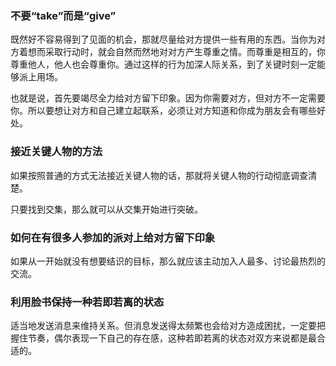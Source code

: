 ### 不要“take”而是“give”

既然好不容易得到了见面的机会，那就尽量给对方提供一些有用的东西。当你为对方着想而采取行动时，就会自然而然地对对方产生尊重之情。而尊重是相互的，你尊重他人，他人也会尊重你。通过这样的行为加深人际关系，到了关键时刻一定能够派上用场。

也就是说，首先要竭尽全力给对方留下印象。因为你需要对方，但对方不一定需要你。所以要想让对方和自己建立起联系，必须让对方知道和你成为朋友会有哪些好处。

### 接近关键人物的方法

如果按照普通的方式无法接近关键人物的话，那就将关键人物的行动彻底调查清楚。

只要找到交集，那么就可以从交集开始进行突破。

### 如何在有很多人参加的派对上给对方留下印象

如果从一开始就没有想要结识的目标，那么就应该主动加入人最多、讨论最热烈的交流。

### 利用脸书保持一种若即若离的状态

适当地发送消息来维持关系。但消息发送得太频繁也会给对方造成困扰，一定要把握住节奏，偶尔表现一下自己的存在感，这种若即若离的状态对双方来说都是最合适的。
